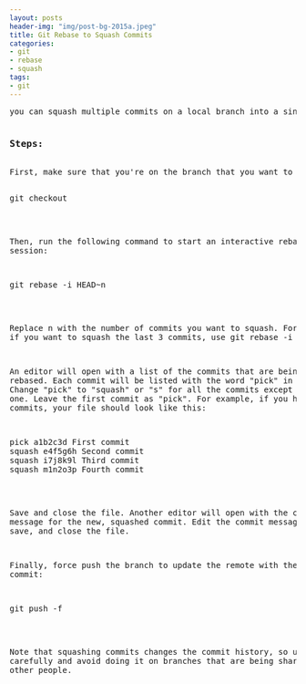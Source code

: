 ```yaml
---
layout: posts
header-img: "img/post-bg-2015a.jpeg"
title: Git Rebase to Squash Commits
categories:
- git
- rebase
- squash
tags:
- git
---
```

<pre>
you can squash multiple commits on a local branch into a single commit using the git rebase command with the -i or --interactive option.

<h3>Steps:</h3>
First, make sure that you're on the branch that you want to squash the commits on.

<pre>
git checkout <branch_name>
</pre>
Then, run the following command to start an interactive rebase session:
<pre>
git rebase -i HEAD~n
</pre>
Replace n with the number of commits you want to squash. For example, if you want to squash the last 3 commits, use git rebase -i HEAD~3.

An editor will open with a list of the commits that are being rebased. Each commit will be listed with the word "pick" in front of it. Change "pick" to "squash" or "s" for all the commits except the first one. Leave the first commit as "pick". For example, if you have four commits, your file should look like this:
<pre>
pick a1b2c3d First commit
squash e4f5g6h Second commit
squash i7j8k9l Third commit
squash m1n2o3p Fourth commit
</pre>
Save and close the file. Another editor will open with the commit message for the new, squashed commit. Edit the commit message as needed, save, and close the file.

Finally, force push the branch to update the remote with the squashed commit:

<pre>
git push -f
</pre>
Note that squashing commits changes the commit history, so use it carefully and avoid doing it on branches that are being shared with other people.
</pre>